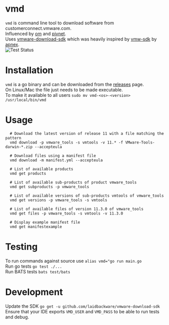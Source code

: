 # vmd
`vmd` is command line tool to download software from customerconnect.vmware.com. </br>
Influenced by [om](https://github.com/pivotal-cf/om) and [pivnet](https://github.com/pivotal-cf/pivnet-cli). </br>
Uses [vmware-download-sdk](https://github.com/laidbackware/vmware-download-sdk) which was heavily inspired by [vmw-sdk](https://github.com/apnex/vmw-sdk) by [apnex](https://github.com/apnex). </br>
![Test Status](https://github.com/laidbackware/vmd/actions/workflows/tests.yml/badge.svg?branch=main)

# Installation
`vmd` is a go binary and can be downloaded from the [releases](https://github.com/laidbackware/vmd/releases) page.</br>
On Linux/Mac the file just needs to be made executable.</br>
To make it available to all users `sudo mv vmd-<os>-<version> /usr/local/bin/vmd`

# Usage
```
  # Download the latest version of release 11 with a file matching the pattern
  vmd download -p vmware_tools -s vmtools -v 11.* -f VMware-Tools-darwin-*.zip --accepteula

  # Download files using a manifest file
  vmd download -m manifest.yml --accepteula

  # List of available products
  vmd get products

  # List of available sub-products of product vmware_tools
  vmd get subproducts -p vmware_tools

  # List of available versions of sub-products vmtools of vmware_tools
  vmd get versions -p vmware_tools -s vmtools

  # List of available files of version 11.3.0 of vmware_tools
  vmd get files -p vmware_tools -s vmtools -v 11.3.0

  # Display example manifest file
  vmd get manifestexample
```
# Testing
To run commands against source use `alias vmd="go run main.go`</br>
Run go tests `go test ./...`</br>
Run BATS tests `bats test/bats`

# Development
Update the SDK `go get -u github.com/laidbackware/vmware-download-sdk`</br>
Ensure that your IDE exports `VMD_USER` and `VMD_PASS` to be able to run tests and debug.
